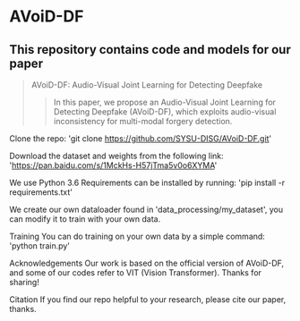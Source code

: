# AVoiD-DF
## This repository contains code and models for our paper
> AVoiD-DF: Audio-Visual Joint Learning for Detecting Deepfake
> > In this paper, we propose an Audio-Visual Joint Learning for Detecting Deepfake (AVoiD-DF), which exploits audio-visual inconsistency for multi-modal forgery detection.

Clone the repo:
'git clone https://github.com/SYSU-DISG/AVoiD-DF.git'

Download the dataset and weights from the following link:
'https://pan.baidu.com/s/1MckHs-H57jTma5v0o6XYMA'

We use Python 3.6 Requirements can be installed by running:
'pip install -r requirements.txt'

We create our own dataloader found in 'data_processing/my_dataset', you can modify it to train with your own data.

Training
You can do training on your own data by a simple command:
'python train.py'

Acknowledgements
Our work is based on the official version of AVoiD-DF, and some of our codes refer to VIT (Vision Transformer). Thanks for sharing!

Citation
If you find our repo helpful to your research, please cite our paper, thanks.
